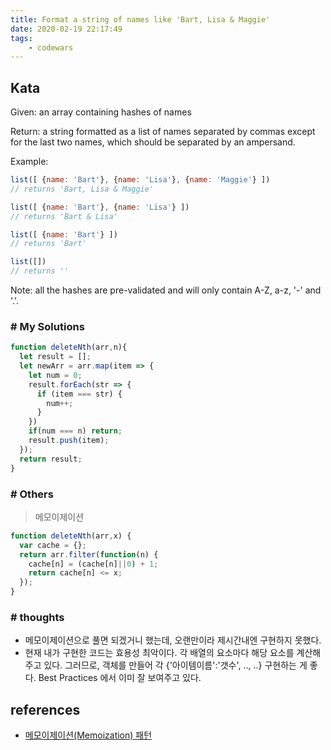 ```yaml
---
title: Format a string of names like 'Bart, Lisa & Maggie'
date: 2020-02-19 22:17:49
tags:
    - codewars
---
```


## Kata
Given: an array containing hashes of names

Return: a string formatted as a list of names separated by commas except for the last two names, which should be separated by an ampersand.

Example:
```javascript
list([ {name: 'Bart'}, {name: 'Lisa'}, {name: 'Maggie'} ])
// returns 'Bart, Lisa & Maggie'

list([ {name: 'Bart'}, {name: 'Lisa'} ])
// returns 'Bart & Lisa'

list([ {name: 'Bart'} ])
// returns 'Bart'

list([])
// returns ''
```
Note: all the hashes are pre-validated and will only contain A-Z, a-z, '-' and '.'.


### # My Solutions
```javascript
function deleteNth(arr,n){
  let result = [];
  let newArr = arr.map(item => {
    let num = 0;
    result.forEach(str => {
      if (item === str) {
        num++;
      }
    })
    if(num === n) return;
    result.push(item);
  });
  return result;
}
```

### # Others
> 메모이제이션

```javascript
function deleteNth(arr,x) {
  var cache = {};
  return arr.filter(function(n) {
    cache[n] = (cache[n]||0) + 1;
    return cache[n] <= x;
  });
}
```

### # thoughts
- 메모이제이션으로 풀면 되겠거니 했는데, 오랜만이라 제시간내엔 구현하지 못했다.
- 현재 내가 구현한 코드는 효용성 최악이다. 각 배열의 요소마다 해당 요소를 계산해주고 있다.
그러므로, 객체를 만들어 각 {'아이템이름':'갯수', .., ..} 구현하는 게 좋다. Best Practices 에서 이미 잘 보여주고 있다.

## references
- [메모이제이션(Memoization) 패턴](https://kool-jay.tistory.com/19)
